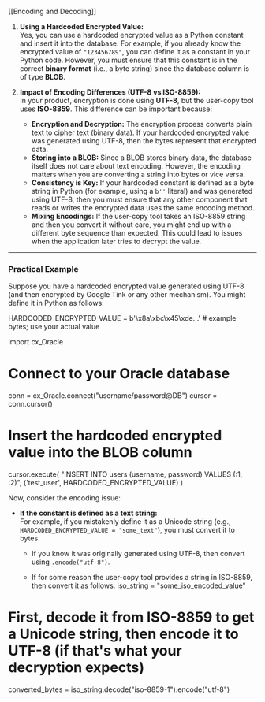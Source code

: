 [[Encoding and Decoding]]


1. **Using a Hardcoded Encrypted Value:**  
    Yes, you can use a hardcoded encrypted value as a Python constant and insert it into the database. For example, if you already know the encrypted value of `"123456789"`, you can define it as a constant in your Python code. However, you must ensure that this constant is in the correct **binary format** (i.e., a byte string) since the database column is of type **BLOB**.
    
2. **Impact of Encoding Differences (UTF-8 vs ISO-8859):**  
    In your product, encryption is done using **UTF-8**, but the user-copy tool uses **ISO-8859**. This difference can be important because:
    
    - **Encryption and Decryption:** The encryption process converts plain text to cipher text (binary data). If your hardcoded encrypted value was generated using UTF-8, then the bytes represent that encrypted data.
    - **Storing into a BLOB:** Since a BLOB stores binary data, the database itself does not care about text encoding. However, the encoding matters when you are converting a string into bytes or vice versa.
    - **Consistency is Key:** If your hardcoded constant is defined as a byte string in Python (for example, using a `b''` literal) and was generated using UTF-8, then you must ensure that any other component that reads or writes the encrypted data uses the same encoding method.
    - **Mixing Encodings:** If the user-copy tool takes an ISO-8859 string and then you convert it without care, you might end up with a different byte sequence than expected. This could lead to issues when the application later tries to decrypt the value.

---

### **Practical Example**

Suppose you have a hardcoded encrypted value generated using UTF-8 (and then encrypted by Google Tink or any other mechanism). You might define it in Python as follows:


HARDCODED_ENCRYPTED_VALUE = b'\x8a\xbc\x45\xde...'  # example bytes; use your actual value

import cx_Oracle

# Connect to your Oracle database
conn = cx_Oracle.connect("username/password@DB")
cursor = conn.cursor()

# Insert the hardcoded encrypted value into the BLOB column
cursor.execute(
    "INSERT INTO users (username, password) VALUES (:1, :2)",
    ('test_user', HARDCODED_ENCRYPTED_VALUE)
)

Now, consider the encoding issue:

- **If the constant is defined as a text string:**  
    For example, if you mistakenly define it as a Unicode string (e.g., `HARDCODED_ENCRYPTED_VALUE = "some_text"`), you must convert it to bytes.
    
    - If you know it was originally generated using UTF-8, then convert using `.encode("utf-8")`.
        
    - If for some reason the user-copy tool provides a string in ISO-8859, then convert it as follows:
    iso_string = "some_iso_encoded_value"
# First, decode it from ISO-8859 to get a Unicode string, then encode it to UTF-8 (if that's what your decryption expects)
converted_bytes = iso_string.decode("iso-8859-1").encode("utf-8")